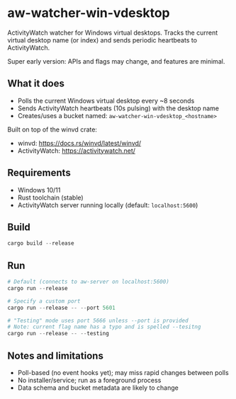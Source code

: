 # aw-watcher-win-vdesktop

ActivityWatch watcher for Windows virtual desktops. Tracks the current virtual desktop name (or index) and sends periodic heartbeats to ActivityWatch.

Super early version: APIs and flags may change, and features are minimal.

## What it does

- Polls the current Windows virtual desktop every ~8 seconds
- Sends ActivityWatch heartbeats (10s pulsing) with the desktop name
- Creates/uses a bucket named: `aw-watcher-win-vdesktop_<hostname>`

Built on top of the winvd crate:
- winvd: https://docs.rs/winvd/latest/winvd/
- ActivityWatch: https://activitywatch.net/

## Requirements

- Windows 10/11
- Rust toolchain (stable)
- ActivityWatch server running locally (default: `localhost:5600`)

## Build

```powershell
cargo build --release
```

## Run

```powershell
# Default (connects to aw-server on localhost:5600)
cargo run --release

# Specify a custom port
cargo run --release -- --port 5601

# "Testing" mode uses port 5666 unless --port is provided
# Note: current flag name has a typo and is spelled --tesitng
cargo run --release -- --testing
```

## Notes and limitations

- Poll-based (no event hooks yet); may miss rapid changes between polls
- No installer/service; run as a foreground process
- Data schema and bucket metadata are likely to change